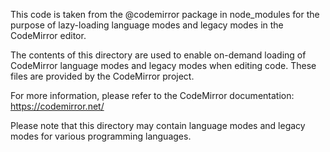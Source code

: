 This code is taken from the @codemirror package in node_modules for the purpose of lazy-loading language modes and legacy modes in the CodeMirror editor.

The contents of this directory are used to enable on-demand loading of CodeMirror language modes and legacy modes when editing code. These files are provided by the CodeMirror project.

For more information, please refer to the CodeMirror documentation: https://codemirror.net/

Please note that this directory may contain language modes and legacy modes for various programming languages.
